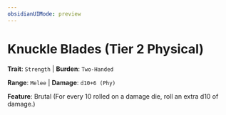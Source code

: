 ```yaml
---
obsidianUIMode: preview
---
```

# Knuckle Blades (Tier 2 Physical)

**Trait**: `Strength` | **Burden**: `Two-Handed`

**Range**: `Melee` | **Damage**: `d10+6 (Phy)`

**Feature**: Brutal (For every 10 rolled on a damage die, roll an extra d10 of damage.)